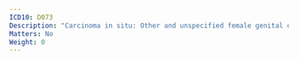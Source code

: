 ```yaml
---
ICD10: D073
Description: "Carcinoma in situ: Other and unspecified female genital organs"
Matters: No
Weight: 0
---
```


